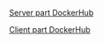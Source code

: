 [Server part DockerHub](https://hub.docker.com/repository/docker/jpleorx/worker-proxy-server)

[Client part DockerHub](https://hub.docker.com/repository/docker/jpleorx/worker-proxy-client) 
